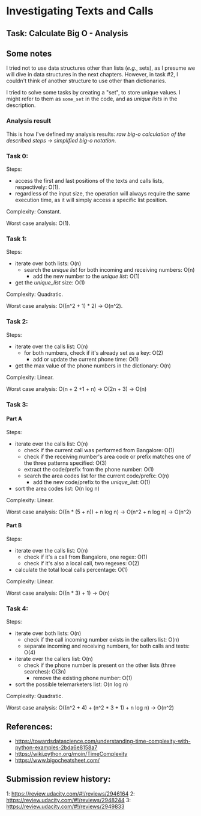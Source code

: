 # Investigating Texts and Calls
## Task: Calculate Big O - Analysis

## Some notes

I tried not to use data structures other than lists (_e.g._, sets), as I presume we will dive in data structures in the next chapters.
However, in task #2, I couldn't think of another structure to use other than dictionaries.

I tried to solve some tasks by creating a "set", to store unique values. I might refer to them as `some_set` in the code, 
and as _unique lists_ in the description.

### Analysis result

This is how I've defined my analysis results: _raw big-o calculation of the described steps_ -> _simplified big-o notation_.

### Task 0:

Steps:
- access the first and last positions of the texts and calls lists, respectively: O(1).
- regardless of the input size, the operation will always require the same execution time, 
  as it will simply access a specific list position.

Complexity: Constant.

Worst case analysis: O(1).


### Task 1:

Steps:
- iterate over both lists: O(n)
  - search the _unique list_ for both incoming and receiving numbers: O(n)
    - add the new number to the _unique list_: O(1)
- get the _unique_list_ size: O(1)

Complexity: Quadratic.

Worst case analysis: O((n^2 + 1) * 2) -> O(n^2).


### Task 2:

Steps:
- iterate over the calls list: O(n)
  - for both numbers, check if it's already set as a key: O(2)
    - add or update the current phone time: O(1)
- get the max value of the phone numbers in the dictionary: O(n)

Complexity: Linear.

Worst case analysis: O(n + 2 +1 + n) -> O(2n + 3) -> O(n)

### Task 3:

#### Part A

Steps:
- iterate over the calls list: O(n)
  - check if the current call was performed from Bangalore: O(1)
  - check if the receiving number's area code or prefix matches one of the three patterns specified: O(3)
  - extract the code/prefix from the phone number: O(1)
  - search the area codes list for the current code/prefix: O(n)
    - add the new code/prefix to the _unique_list_: O(1)
- sort the area codes list: O(n log n)

Complexity: Linear.

Worst case analysis: O((n * (5 + n)) + n log n) -> O(n^2 + n log n) -> O(n^2)

#### Part B

Steps:
- iterate over the calls list: O(n)
  - check if it's a call from Bangalore, one regex: O(1)
  - check if it's also a local call, two regexes: O(2)
- calculate the total local calls percentage: O(1)

Complexity: Linear.

Worst case analysis: O((n * 3) + 1) -> O(n)

### Task 4:

Steps:
- iterate over both lists: O(n)
  - check if the call incoming number exists in the callers list: O(n)
  - separate incoming and receiving numbers, for both calls and texts: O(4)
- iterate over the callers list: O(n)
  - check if the phone number is present on the other lists (three searches): O(3n)
    - remove the existing phone number: O(1)
- sort the possible telemarketers list: O(n log n) 

Complexity: Quadratic.

Worst case analysis: O((n^2 + 4) + (n^2 * 3 + 1) + n log n) -> O(n^2)


## References:

- https://towardsdatascience.com/understanding-time-complexity-with-python-examples-2bda6e8158a7
- https://wiki.python.org/moin/TimeComplexity
- https://www.bigocheatsheet.com/

## Submission review history:

1: https://review.udacity.com/#!/reviews/2946164
2: https://review.udacity.com/#!/reviews/2948244
3: https://review.udacity.com/#!/reviews/2949833

